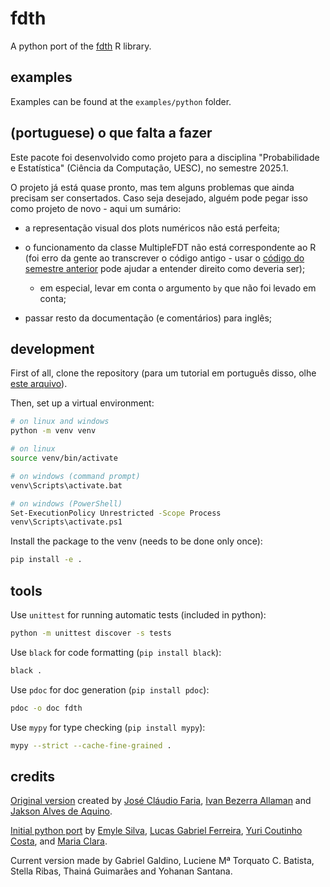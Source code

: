 # fdth

A python port of the [fdth](https://github.com/jcfaria/fdth) R library.

## examples

Examples can be found at the `examples/python` folder.

## (portuguese) o que falta a fazer

Este pacote foi desenvolvido como projeto para a disciplina
"Probabilidade e Estatística" (Ciência da Computação, UESC), no semestre
2025.1.

O projeto já está quase pronto, mas tem alguns problemas que ainda
precisam ser consertados. Caso seja desejado, alguém pode pegar isso
como projeto de novo - aqui um sumário:

- a representação visual dos plots numéricos não está perfeita;

- o funcionamento da classe MultipleFDT não está correspondente ao R
(foi erro da gente ao transcrever o código antigo - usar o [código do
semestre anterior](https://github.com/yuriccosta/fdth-python) pode
ajudar a entender direito como deveria ser);

  - em especial, levar em conta o argumento `by` que não foi levado em
  conta;

- passar resto da documentação (e comentários) para inglês;

## development

First of all, clone the repository (para um tutorial em português
disso, olhe [este arquivo](HelpGit.md)).

Then, set up a virtual environment:

```sh
# on linux and windows
python -m venv venv

# on linux
source venv/bin/activate

# on windows (command prompt)
venv\Scripts\activate.bat

# on windows (PowerShell)
Set-ExecutionPolicy Unrestricted -Scope Process
venv\Scripts\activate.ps1
```

Install the package to the venv (needs to be done only once):

```sh
pip install -e .
```

## tools

Use `unittest` for running automatic tests (included in python):

```sh
python -m unittest discover -s tests
```

Use `black` for code formatting (`pip install black`):

```sh
black .
```

Use `pdoc` for doc generation (`pip install pdoc`):

```sh
pdoc -o doc fdth
```

Use `mypy` for type checking (`pip install mypy`):

```sh
mypy --strict --cache-fine-grained .
```

## credits

[Original version](https://github.com/jcfaria/fdth) created by [José
Cláudio Faria](https://github.com/jcfaria), [Ivan Bezerra
Allaman](https://github.com/ivanalaman) and [Jakson Alves de
Aquino](https://github.com/jalvesaq).

[Initial python port](https://github.com/yuriccosta/fdth-python) by
[Emyle Silva](https://github.com/EmyleSilva), [Lucas Gabriel
Ferreira](https://github.com/lgferreiracic), [Yuri Coutinho
Costa](https://github.com/yuriccosta), and [Maria
Clara](https://github.com/MaryClaraSimoes).

Current version made by Gabriel Galdino, Luciene Mª Torquato C. Batista,
Stella Ribas, Thainá Guimarães and Yohanan Santana.
